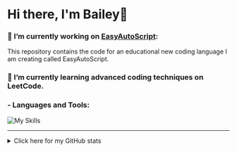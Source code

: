 # Hi there, I'm Bailey👋

### 🔭 I’m currently working on [EasyAutoScript](https://github.com/TheDevEngineer/EasyAutoScript):
This repository contains the code for an educational new coding language I am creating called EasyAutoScript.

### 🌱 I’m currently learning advanced coding techniques on LeetCode.

### - Languages and Tools:

![My Skills](https://skillicons.dev/icons?i=cs,html,css,js,ts,react,dotnet,vscode,visualstudio,git,github,blender,unity,unreal)

---

<details>
  <summary>Click here for my GitHub stats</summary>

[![Your GitHub stats](https://github-readme-stats.vercel.app/api?username=TheDevEngineer&show_icons=true&theme=radical&hide_rank=true&hide=issues,contribs)](https://github.com/anuraghazra/github-readme-stats)
</details>

